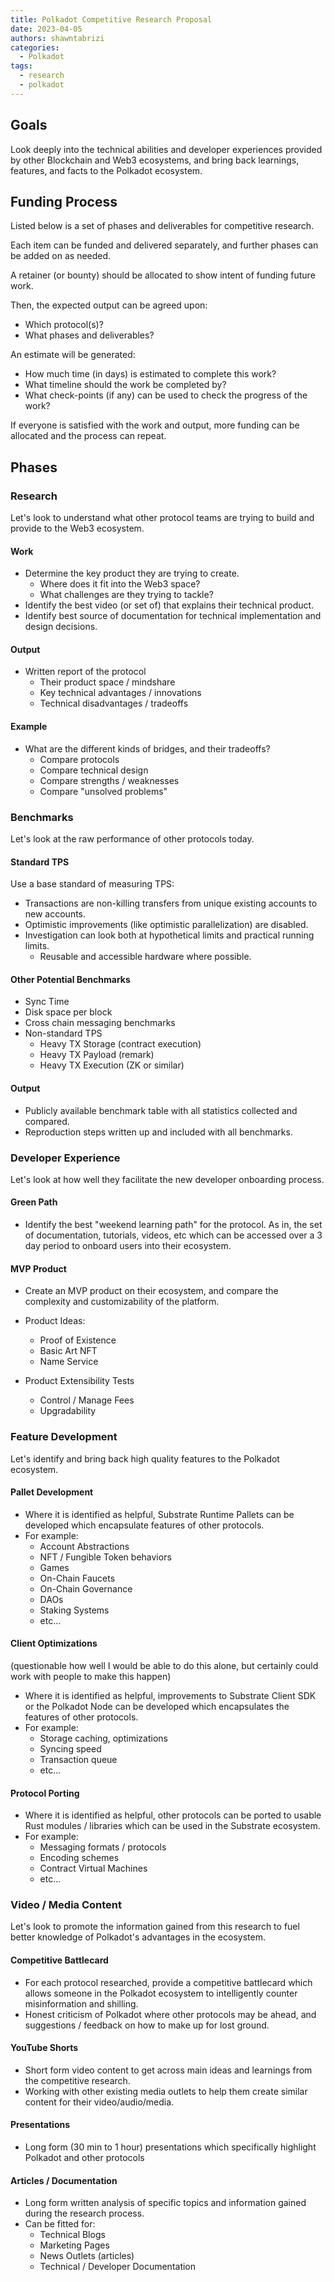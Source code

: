 ```yaml
---
title: Polkadot Competitive Research Proposal
date: 2023-04-05
authors: shawntabrizi
categories:
  - Polkadot
tags:
  - research
  - polkadot
---
```


## Goals

Look deeply into the technical abilities and developer experiences provided by other Blockchain and Web3 ecosystems, and bring back learnings, features, and facts to the Polkadot ecosystem.

## Funding Process

Listed below is a set of phases and deliverables for competitive research.

Each item can be funded and delivered separately, and further phases can be added on as needed.

A retainer (or bounty) should be allocated to show intent of funding future work.

Then, the expected output can be agreed upon:

- Which protocol(s)?
- What phases and deliverables?

An estimate will be generated:

- How much time (in days) is estimated to complete this work?
- What timeline should the work be completed by?
- What check-points (if any) can be used to check the progress of the work?

If everyone is satisfied with the work and output, more funding can be allocated and the process can repeat.

## Phases

### Research

Let's look to understand what other protocol teams are trying to build and provide to the Web3 ecosystem.

#### Work

- Determine the key product they are trying to create.
    - Where does it fit into the Web3 space?
    - What challenges are they trying to tackle?
- Identify the best video (or set of) that explains their technical product.
- Identify best source of documentation for technical implementation and design decisions.

#### Output

- Written report of the protocol
    - Their product space / mindshare
    - Key technical advantages / innovations
    - Technical disadvantages / tradeoffs

#### Example

- What are the different kinds of bridges, and their tradeoffs?
    - Compare protocols
    - Compare technical design
    - Compare strengths / weaknesses
    - Compare "unsolved problems"

### Benchmarks

Let's look at the raw performance of other protocols today.

#### Standard TPS

Use a base standard of measuring TPS:

- Transactions are non-killing transfers from unique existing accounts to new accounts.
- Optimistic improvements (like optimistic parallelization) are disabled.
- Investigation can look both at hypothetical limits and practical running limits.
    - Reusable and accessible hardware where possible.

#### Other Potential Benchmarks

- Sync Time
- Disk space per block
- Cross chain messaging benchmarks
- Non-standard TPS
    - Heavy TX Storage (contract execution)
    - Heavy TX Payload (remark)
    - Heavy TX Execution (ZK or similar)


#### Output

- Publicly available benchmark table with all statistics collected and compared.
- Reproduction steps written up and included with all benchmarks.

### Developer Experience

Let's look at how well they facilitate the new developer onboarding process.

#### Green Path

- Identify the best "weekend learning path" for the protocol. As in, the set of documentation, tutorials, videos, etc which can be accessed over a 3 day period to onboard users into their ecosystem.

#### MVP Product

- Create an MVP product on their ecosystem, and compare the complexity and customizability of the platform.
- Product Ideas:
    - Proof of Existence
    - Basic Art NFT
    - Name Service

- Product Extensibility Tests
    - Control / Manage Fees
    - Upgradability

### Feature Development

Let's identify and bring back high quality features to the Polkadot ecosystem.

#### Pallet Development

- Where it is identified as helpful, Substrate Runtime Pallets can be developed which encapsulate features of other protocols.
- For example:
    - Account Abstractions
    - NFT / Fungible Token behaviors
    - Games
    - On-Chain Faucets
    - On-Chain Governance
    - DAOs
    - Staking Systems
    - etc...

#### Client Optimizations

(questionable how well I would be able to do this alone, but certainly could work with people to make this happen)

- Where it is identified as helpful, improvements to Substrate Client SDK or the Polkadot Node can be developed which encapsulates the features of other protocols.
- For example:
    - Storage caching, optimizations
    - Syncing speed
    - Transaction queue
    - etc...

#### Protocol Porting

- Where it is identified as helpful, other protocols can be ported to usable Rust modules / libraries which can be used in the Substrate ecosystem.
- For example:
    - Messaging formats / protocols
    - Encoding schemes
    - Contract Virtual Machines
    - etc...

### Video / Media Content

Let's look to promote the information gained from this research to fuel better knowledge of Polkadot's advantages in the ecosystem.

#### Competitive Battlecard

- For each protocol researched, provide a competitive battlecard which allows someone in the Polkadot ecosystem to intelligently counter misinformation and shilling.
- Honest criticism of Polkadot where other protocols may be ahead, and suggestions / feedback on how to make up for lost ground.

#### YouTube Shorts

- Short form video content to get across main ideas and learnings from the competitive research.
- Working with other existing media outlets to help them create similar content for their video/audio/media.

#### Presentations

- Long form (30 min to 1 hour) presentations which specifically highlight Polkadot and other protocols

#### Articles / Documentation

- Long form written analysis of specific topics and information gained during the research process.
- Can be fitted for:
    - Technical Blogs
    - Marketing Pages
    - News Outlets (articles)
    - Technical / Developer Documentation
